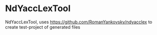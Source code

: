 NdYaccLexTool
=============

NdYaccLexTool, uses https://github.com/RomanYankovsky/ndyacclex to create test-project of generated files
